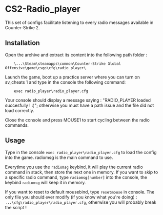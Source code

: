 # CS2-Radio_player
This set of configs facilitate listening to every radio messages available in Counter-Strike 2.

## Installation
Open the archive and extract its content into the following path folder :

        \...\Steam\steamapps\common\Counter-Strike Global Offensive\game\csgo\cfg\radio_player\

Launch the game, boot up a practice server where you can turn on sv_cheats 1 and type in the console the following command: 
        
        exec radio_player\radio_player.cfg

Your console should display a message saying : "RADIO_PLAYER loaded succesfully ! :)"; otherwise you must have a path issue and the file did not load correctly.

Close the console and press MOUSE1 to start cycling between the radio commands.

## Usage
Type in the console `exec radio_player\radio_player.cfg` to load the config into the game.
radiomsg is the main command to use.

Everytime you use the `radiomsg` keybind, it will play the current radio command in stack, then store the next one in memory.
If you want to skip to a specific radio command, type `radiomsg[number]` into the console, the keybind `radiomsg` will keep it in memory.

If you want to reset to default mousebind, type `resetmouse` in console.
The only file you should ever modify (if you know what you're doing) : `...\cfg\radio_player\radio_player.cfg`, otherwise you will probably break the script !
